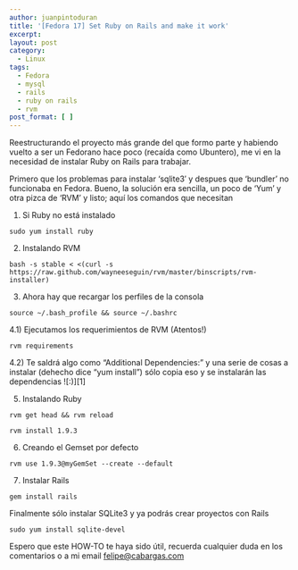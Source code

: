 ```yaml
---
author: juanpintoduran
title: '[Fedora 17] Set Ruby on Rails and make it work'
excerpt:
layout: post
category:
  - Linux
tags:
  - Fedora
  - mysql
  - rails
  - ruby on rails
  - rvm
post_format: [ ]
---
```

Reestructurando el proyecto más grande del que formo parte y habiendo vuelto a ser un Fedorano hace poco (recaída como Ubuntero), me vi en la necesidad de instalar Ruby on Rails para trabajar.

Primero que los problemas para instalar ‘sqlite3′ y despues que ‘bundler’ no funcionaba en Fedora. Bueno, la solución era sencilla, un poco de ‘Yum’ y otra pizca de ‘RVM’ y listo; aquí los comandos que necesitan

1) Si Ruby no está instalado

`sudo yum install ruby`

2) Instalando RVM

`bash -s stable < <(curl -s https://raw.github.com/wayneeseguin/rvm/master/binscripts/rvm-installer)`

3) Ahora hay que recargar los perfiles de la consola

`source ~/.bash_profile && source ~/.bashrc`

4.1) Ejecutamos los requerimientos de RVM (Atentos!)

`rvm requirements`

4.2) Te saldrá algo como “Additional Dependencies:” y una serie de cosas a instalar (dehecho dice “yum install”) sólo copia eso y se instalarán las dependencias ![:)][1]

5) Instalando Ruby

`rvm get head && rvm reload`

`rvm install 1.9.3`

6) Creando el Gemset por defecto

`rvm use 1.9.3@myGemSet --create --default`

7) Instalar Rails

`gem install rails`

Finalmente sólo instalar SQLite3 y ya podrás crear proyectos con Rails

`sudo yum install sqlite-devel`

Espero que este HOW-TO te haya sido útil, recuerda cualquier duda en los comentarios o a mi email felipe@cabargas.com